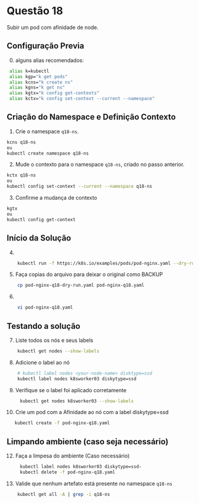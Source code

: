 # Questão 18

Subir um pod com afinidade de node.

## Configuração Previa
0. alguns alias recomendados:
```bash
 alias k=kubectl
 alias kgp="k get pods"
 alias kcns="k create ns"
 alias kgns="k get ns"
 alias kgtx="k config get-contexts"
 alias kctx="k config set-context --current --namespace"
```

## Criação do Namespace e Definição Contexto 
1. Crie o namespace `q18-ns`.
```bash
kcns q18-ns
ou
kubectl create namespace q18-ns
```
2. Mude o contexto para o namespace `q18-ns`, criado no passo anterior.
```bash
kctx q18-ns
ou
kubectl config set-context --current --namespace q18-ns
```
3. Confirme a mudança de contexto
```bash
kgtx
ou
kubectl config get-context
```

## Início da Solução
4. 
```bash
    kubectl run -f https://k8s.io/examples/pods/pod-nginx.yaml --dry-run=client -o yaml > pod-nginx-q18-dry-run.yaml
```
5. Faça copias do arquivo para deixar o original como BACKUP
```bash
    cp pod-nginx-q18-dry-run.yaml pod-nginx-q18.yaml
```
6. 
```bash
    vi pod-nginx-q18.yaml
```

## Testando a solução
7. Liste todos os nós e seus labels
```bash
    kubectl get nodes --show-labels  
```  
8. Adicione o label ao nó
```bash
    # kubectl label nodes <your-node-name> disktype=ssd
    kubectl label nodes k8sworker03 diskytype=ssd
```
9. Verifique se o label foi aplicado corretamente
```bash
     kubectl get nodes k8sworker03 --show-labels
```
10. Crie um pod com a Afinidade ao nó com a label diskytype=ssd
```bash
   kubectl create -f pod-nginx-q18.yaml
```

## Limpando ambiente (caso seja necessário)
12. Faça a limpesa do ambiente (Caso necessário)
```bash
     kubectl label nodes k8sworker03 diskytype=ssd-
     kubectl delete -f pod-nginx-q18.yaml
```
13. Valide que nenhum artefato está presente no namespace `q18-ns`
```bash
    kubectl get all -A | grep -i q18-ns
```